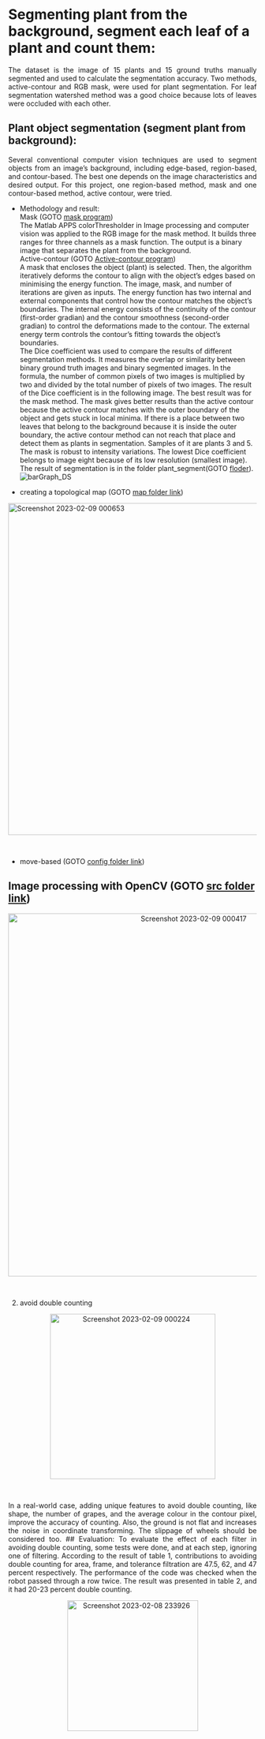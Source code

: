 # Segmenting plant from the background, segment each leaf of a plant and count them:<br />
<p align="justify">
The dataset is the image of 15 plants and 15 ground truths manually segmented and used to calculate the segmentation accuracy. Two methods, active-contour and RGB mask, were used for plant segmentation. For leaf segmentation watershed method was a good choice because lots of leaves were occluded with each other.
 
## Plant object segmentation (segment plant from background):<br />
<p align="justify">
Several conventional computer vision techniques are used to segment objects from an image’s background, including edge-based, region-based, and contour-based. The best one depends on the image characteristics and desired output. For this project, one region-based method, mask and one contour-based method, active contour, were tried. <br/>
 
 * Methodology and result:<br />
  Mask (GOTO [mask program](https://github.com/Afsaneh-Karami/Computer_Vision/blob/main/image%20segmentation(watershed)/createMask.m))<br />
 The Matlab APPS colorThresholder in Image processing and computer vision was applied to the RGB image for the mask method. It builds three ranges for three channels as a mask function. The output is a binary image that separates the plant from the background. <br />
Active-contour (GOTO [Active-contour program](https://github.com/Afsaneh-Karami/Computer_Vision/blob/main/image%20segmentation(watershed)/activecontour.m))<br />
 A mask that encloses the object (plant) is selected. Then, the algorithm iteratively deforms the contour to align with the object’s edges based on minimising the energy function. The image, mask, and number of iterations are given as inputs. The energy function has two internal and external components that control how the contour matches the object’s boundaries. The internal energy consists of the continuity of the contour (first-order gradian) and the contour smoothness (second-order gradian) to control the deformations made to the contour. The external energy term controls the contour’s fitting towards the object’s boundaries.<br />
The Dice coefficient was used to compare the results of different segmentation methods. It measures the overlap or similarity between binary ground truth images and binary segmented images. In the formula, the number of common pixels of two images is multiplied by two and divided by the total number of pixels of two images. The result of the Dice coefficient is in the following image. The best result was for the mask method. The mask gives better results than the active contour because the active contour matches with the outer boundary of the object and gets stuck in local minima. If there is a place between two leaves that belong to the background because it is inside the outer boundary, the active contour method can not reach that place and detect them as plants in segmentation. Samples of it are plants 3 and 5. The mask is robust to intensity variations. The lowest Dice coefficient belongs to image eight because of its low resolution (smallest image). The result of segmentation is in the folder plant_segment(GOTO [floder](https://github.com/Afsaneh-Karami/Computer_Vision/tree/main/image%20segmentation(watershed)/plant_segment)).<br />
 ![barGraph_DS](https://github.com/Afsaneh-Karami/Computer_Vision/assets/78735911/a42cdcf7-0b14-4122-838f-44ceb4eb189e)
 

* creating a topological map (GOTO [map folder link](https://github.com/Afsaneh-Karami/my_package/blob/main/maps/foo3.tmap2)) <br />
  <p align="center">
<img width="673" alt="Screenshot 2023-02-09 000653" src="https://user-images.githubusercontent.com/78735911/217680260-6198e930-0851-47d0-84a0-98a37d447362.png">

</p><br/>

* move-based (GOTO [config folder link](https://github.com/Afsaneh-Karami/my_package/tree/main/config)) <br />
<p align="justify">


## Image processing with OpenCV (GOTO [src folder link](https://github.com/Afsaneh-Karami/my_package/tree/main/src)) <br />


 </p>
<p align="center">
<img width="736" alt="Screenshot 2023-02-09 000417" src="https://user-images.githubusercontent.com/78735911/217679954-cecb64ee-2504-4483-be19-72e8a80b03e4.png">
  </p></p><br/>
  
2. avoid double counting <br/>
<p align="justify">

  </p>
<p align="center">
<img width="335" alt="Screenshot 2023-02-09 000224" src="https://user-images.githubusercontent.com/78735911/217679542-7c36ed54-5b7a-497f-88c7-aec499e8d338.png">
</p><br/>
<p align="justify">
In a real-world case, adding unique features to avoid double counting, like shape, the number of grapes, and the average
colour in the contour pixel, improve the accuracy of counting. Also, the ground is not flat and increases the noise in
coordinate transforming. The slippage of wheels should be considered too.
## Evaluation:
To evaluate the effect of each filter in avoiding double counting, some tests were done, and at each step, ignoring one of filtering. According to the result of table 1, contributions to avoiding double counting for area, frame, and tolerance filtration are 47.5, 62, and 47 percent respectively. The performance of the code was checked when the robot passed through a row twice. The result was presented in table 2, and it had 20-23 percent double counting.<br/>
</p>
<p align="center">
<img width="265" alt="Screenshot 2023-02-08 233926" src="https://user-images.githubusercontent.com/78735911/217676550-8eea1e2c-4be0-4c33-a805-58ef7ad93a13.png"><br/> 
</p>

